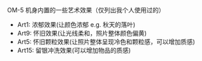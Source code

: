 OM-5 机身内置的一些艺术效果（仅列出我个人使用过的）

- Art1: 浓郁效果(让颜色浓郁 e.g. 秋天的落叶)
- Art9: 怀旧效果(让光线柔和，照片整体颜色偏黄)
- Art5: 怀旧颗粒效果(让照片整体呈现冷色和颗粒感，可以增加质感)
- Art15: 留银冲洗效果(可以增加物品的质感) 


